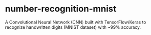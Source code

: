 # number-recognition-mnist
A Convolutional Neural Network (CNN) built with TensorFlow/Keras to recognize handwritten digits (MNIST dataset) with ~99% accuracy.
